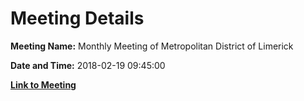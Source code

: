 # Meeting Details

**Meeting Name:** Monthly Meeting of Metropolitan District of Limerick

**Date and Time:** 2018-02-19 09:45:00

**[Link to Meeting](https://www.limerick.ie/council/whats-on/monthly-meeting-metropolitan-district-limerick-38)**
